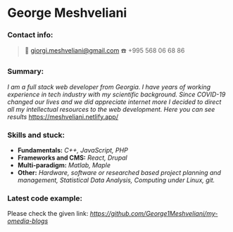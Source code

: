 # **George Meshveliani**

### **Contact info:**

> :email: giorgi.meshveliani@gmail.com 
> :telephone: +995 568 06 68 86

### **Summary:**

*I am a full stack web developer from Georgia. I have years of working experience in tech industry with my scientific background. Since COVID-19 changed our lives and we did appreciate internet more I decided to direct all my intellectual resources to the web development. Here you can see results* https://meshveliani.netlify.app/

### **Skills and stuck:**

  * **Fundamentals:** *C++, JavaScript, PHP*
  * **Frameworks and CMS:** *React, Drupal*
  * **Multi-paradigm:** *Matlab, Maple*
  * **Other:** *Hardware, software or researched based project planning and management, Statistical Data Analysis, Computing under Linux, git.*

### **Latest code example:**

Please check the given link: *https://github.com/George1Meshveliani/my-omedia-blogs*